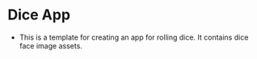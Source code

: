 # Dice App

* This is a template for creating an app for rolling dice. It contains dice face image assets.

